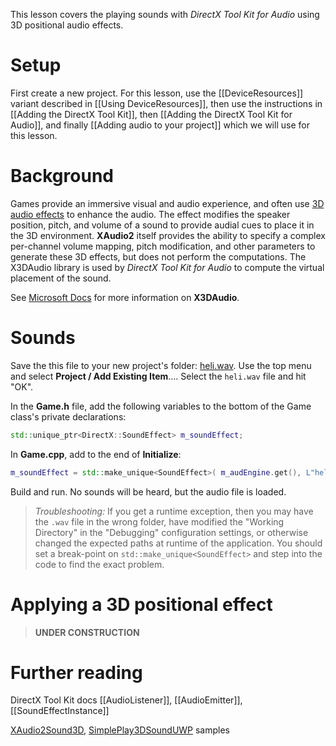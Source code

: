 This lesson covers the playing sounds with _DirectX Tool Kit for Audio_ using 3D positional audio effects.

# Setup
First create a new project. For this lesson, use the [[DeviceResources]] variant described in [[Using DeviceResources]], then use the instructions in [[Adding the DirectX Tool Kit]], then [[Adding the DirectX Tool Kit for Audio]], and finally [[Adding audio to your project]] which we will use for this lesson.

# Background
Games provide an immersive visual and audio experience, and often use [3D audio effects](https://en.wikipedia.org/wiki/3D_audio_effect) to enhance the audio. The effect modifies the speaker position, pitch, and volume of a sound to provide audial cues to place it in the 3D environment. **XAudio2** itself provides the ability to specify a complex per-channel volume mapping, pitch modification, and other parameters to generate these 3D effects, but does not perform the computations. The X3DAudio library is used by *DirectX Tool Kit for Audio* to compute the virtual placement of the sound.

See [Microsoft Docs](https://docs.microsoft.com/en-us/windows/win32/xaudio2/x3daudio-overview) for more information on **X3DAudio**.

# Sounds

Save the this file to your new project's folder: [heli.wav](https://github.com/Microsoft/DirectXTK/wiki/media/heli.wav).  Use the top menu and select **Project / Add Existing Item**.... Select the ``heli.wav`` file and hit "OK".

In the **Game.h** file, add the following variables to the bottom of the Game class's private declarations:

```cpp
std::unique_ptr<DirectX::SoundEffect> m_soundEffect;
```

In **Game.cpp**, add to the end of **Initialize**:

```cpp
m_soundEffect = std::make_unique<SoundEffect>( m_audEngine.get(), L"heli.wav" );
```

Build and run. No sounds will be heard, but the audio file is loaded.

> _Troubleshooting:_ If you get a runtime exception, then you may have the ``.wav`` file in the wrong folder, have modified the "Working Directory" in the "Debugging" configuration settings, or otherwise changed the expected paths at runtime of the application. You should set a break-point on ``std::make_unique<SoundEffect>`` and step into the code to find the exact problem.

# Applying a 3D positional effect

> **UNDER CONSTRUCTION**

# Further reading
DirectX Tool Kit docs [[AudioListener]], [[AudioEmitter]], [[SoundEffectInstance]]

[XAudio2Sound3D](https://github.com/walbourn/directx-sdk-samples/tree/master/XAudio2/XAudio2Sound3D), [SimplePlay3DSoundUWP](https://github.com/microsoft/Xbox-ATG-Samples/tree/master/UWPSamples/Audio/SimplePlay3DSoundUWP) samples